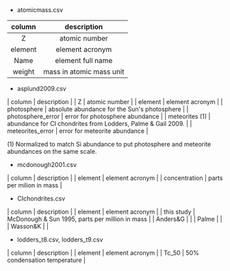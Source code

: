 * atomicmass.csv

| column  | description              |
| :---:   | :--:                     |
| Z       | atomic number            |
| element | element acronym          |
| Name    | element full name        |
| weight  | mass in atomic mass unit |

* asplund2009.csv

| column            | description                                                  |
| Z                 | atomic number                                                |
| element           | element acronym                                              |
| photosphere       | absolute abundance for the Sun's photosphere                 |
| photosphere_error | error for photosphere abundance                              |
| meteorites (1)    | abundance for CI chondrites from Lodders, Palme & Gail 2009. |
| meteorites_error  | error for meteorite abundance                                |

(1) Normalized to match Si abundance to put photosphere and meteorite abundances on the same scale.

* mcdonough2001.csv

| column        | description              |
| element       | element acronym          |
| concentration | parts per milion in mass |

* CIchondrites.csv
 
| column     | description                                     |
| element    | element acronym                                 |
| this study | McDonough & Sun 1995, parts per million in mass |
| Anders&G   |                                                 |
| Palme      |                                                 |
| Wasson&K   |                                                 |

* lodders_t8.csv, lodders_t9.csv

| column  | description                  |
| element | element acronym              |
| Tc_50   | 50% condensation temperature |

